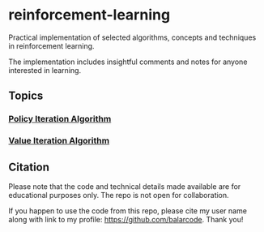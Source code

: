 # reinforcement-learning

Practical implementation of selected algorithms, concepts and techniques in reinforcement learning.

The implementation includes insightful comments and notes for anyone interested in learning.

## Topics

### [Policy Iteration Algorithm](https://github.com/balarcode/reinforcement-learning/tree/main/policy_iteration)

### [Value Iteration Algorithm](https://github.com/balarcode/reinforcement-learning/tree/main/value_iteration)

## Citation

Please note that the code and technical details made available are for educational purposes only. The repo is not open for collaboration.

If you happen to use the code from this repo, please cite my user name along with link to my profile: https://github.com/balarcode. Thank you!
